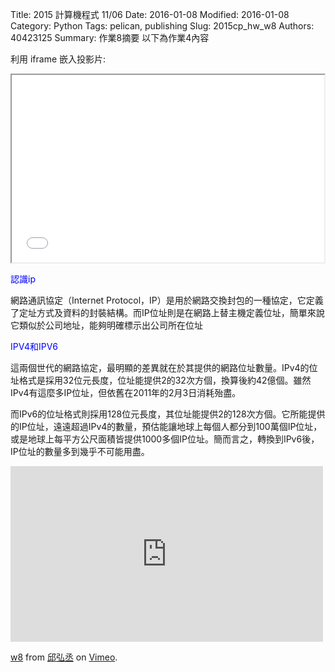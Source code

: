 Title: 2015 計算機程式 11/06
Date: 2016-01-08
Modified: 2016-01-08
Category: Python
Tags: pelican, publishing
Slug: 2015cp_hw_w8
Authors: 40423125
Summary: 作業8摘要
以下為作業4內容

利用 iframe 嵌入投影片:

<iframe src="w8.html" width="500" height="300"></iframe>

<font color=blue>認識ip</font>

網路通訊協定（Internet Protocol，IP）是用於網路交換封包的一種協定，它定義了定址方式及資料的封裝結構。而IP位址則是在網路上替主機定義位址，簡單來說它類似於公司地址，能夠明確標示出公司所在位址

<font color=blue>IPV4和IPV6</font>

這兩個世代的網路協定，最明顯的差異就在於其提供的網路位址數量。IPv4的位址格式是採用32位元長度，位址能提供2的32次方個，換算後約42億個。雖然IPv4有這麼多IP位址，但依舊在2011年的2月3日消耗殆盡。

而IPv6的位址格式則採用128位元長度，其位址能提供2的128次方個。它所能提供的IP位址，遠遠超過IPv4的數量，預估能讓地球上每個人都分到100萬個IP位址，或是地球上每平方公尺面積皆提供1000多個IP位址。簡而言之，轉換到IPv6後，IP位址的數量多到幾乎不可能用盡。



<iframe src="https://player.vimeo.com/video/152251906" width="500" height="281" frameborder="0" webkitallowfullscreen mozallowfullscreen allowfullscreen></iframe> <p><a href="https://vimeo.com/152251906">w8</a> from <a href="https://vimeo.com/user47988113">邱弘丞</a> on <a href="https://vimeo.com">Vimeo</a>.</p>
